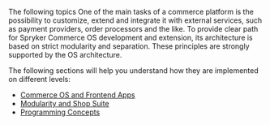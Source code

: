 The following topics One of the main tasks of a commerce platform is the possibility to customize, extend and integrate it with external services, such as payment providers, order processors and the like. To provide clear path for Spryker Commerce OS development and extension, its architecture is based on strict modularity and separation. These principles are strongly supported by the OS architecture.

The following sections will help you understand how they are implemented on different levels:

* [Commerce OS and Frontend Apps](https://documentation.spryker.com/v4/docs/commerce-os-and-frontend-apps.htm)
* [Modularity and Shop Suite](https://documentation.spryker.com/v4/docs/modularity-and-shop-suite.htm)
* [Programming Concepts](https://documentation.spryker.com/v4/docs/programming-concepts.htm)